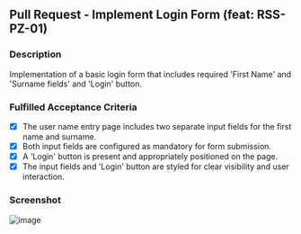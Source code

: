 ## Pull Request - Implement Login Form (feat: RSS-PZ-01)

### Description

Implementation of a basic login form that includes required 'First Name' and 'Surname fields' and 'Login' button.

### Fulfilled Acceptance Criteria

- [x] The user name entry page includes two separate input fields for the first name and surname.
- [x] Both input fields are configured as mandatory for form submission.
- [x] A 'Login' button is present and appropriately positioned on the page.
- [x] The input fields and 'Login' button are styled for clear visibility and user interaction.

### Screenshot

![image]()
